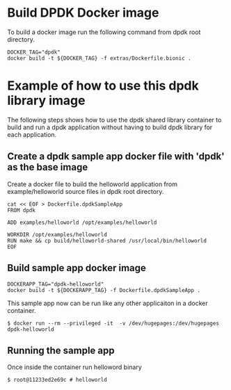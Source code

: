 # Build DPDK Docker image

To build a docker image run the following command from dpdk root directory.

```
DOCKER_TAG="dpdk"
docker build -t ${DOCKER_TAG} -f extras/Dockerfile.bionic .
```

# Example of how to use this dpdk library image

The following steps shows how to use the dpdk shared library container to build
and run a dpdk application without having to build dpdk library for each
application.

## Create a dpdk sample app docker file with 'dpdk' as the base image

Create a docker file to build the helloworld application from example/helloworld
source files in dpdk root directory.

```
cat << EOF > Dockerfile.dpdkSampleApp
FROM dpdk

ADD examples/helloworld /opt/examples/helloworld

WORKDIR /opt/examples/helloworld
RUN make && cp build/helloworld-shared /usr/local/bin/helloworld
EOF
```

## Build sample app docker image

```
DOCKERAPP_TAG="dpdk-helloworld"
docker build -t ${DOCKERAPP_TAG} -f Dockerfile.dpdkSampleApp .
```

This sample app now can be run like any other applicaiton in a docker container.

```
$ docker run --rm --privileged -it  -v /dev/hugepages:/dev/hugepages dpdk-helloworld
```

## Running the sample app
Once inside the container run helloword binary

```
$ root@11233ed2e69c # helloworld
```

